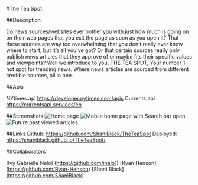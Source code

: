 #The Tea Spot

##Description

Do news sources/websites ever bother you with just how much is going on on their web pages that you exit the page as soon as you open it? That these sources are way too overwhelming that you don’t really ever know where to start, but it’s all you’ve got? Or that certain sources really only publish news articles that they approve of or maybe fits their specific values and viewpoints?
Well we introduce to you, THE TEA SPOT, Your number 1 hot spot for trending news. Where news articles are sourced from different credible sources, all in one.

##Apis

NYtimes.api https://developer.nytimes.com/apis
Currents.api https://currentsapi.services/en

##Screenshots
<img src="./Assets/teaSpotHP" alt="Home page">
<img src="./Assets/teaSpotMobileSearch" alt="Mobile home page with Search bar open">
<img src="./Assets/teaSpotLocalS" alt="Future past viewed articles.">

##Links
Github: https://github.com/ShaniBlack/TheTeaSpot
Deployed: https://shaniblack.github.io/TheTeaSpot/

##Collaborators

[Ivy Gabrielle Nalo] (https://github.com/inalo1)
[Ryan Henson] (https://github.com/Ryan-Henson)
[Shani Black] (https://github.com/ShaniBlack)
